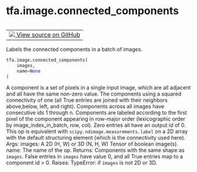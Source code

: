 <div itemscope itemtype="http://developers.google.com/ReferenceObject">
<meta itemprop="name" content="tfa.image.connected_components" />
<meta itemprop="path" content="Stable" />
</div>

# tfa.image.connected_components


<table class="tfo-notebook-buttons tfo-api" align="left">

<td>
  <a target="_blank" href="https://github.com/tensorflow/addons/tree/r0.6/tensorflow_addons/image/connected_components.py#L29-L96">
    <img src="https://www.tensorflow.org/images/GitHub-Mark-32px.png" />
    View source on GitHub
  </a>
</td></table>



Labels the connected components in a batch of images.

``` python
tfa.image.connected_components(
    images,
    name=None
)
```



<!-- Placeholder for "Used in" -->

A component is a set of pixels in a single input image, which are
all adjacent     and all have the same non-zero value. The components
using a squared connectivity of one (all True entries are joined with
their neighbors above,below, left, and right). Components across all
images have consecutive ids 1 through n.
Components are labeled according to the first pixel of the
component appearing in row-major order (lexicographic order by
image_index_in_batch, row, col).
Zero entries all have an output id of 0.
This op is equivalent with `scipy.ndimage.measurements.label`
on a 2D array with the default structuring element
(which is the connectivity used here).
Args:
  images: A 2D (H, W) or 3D (N, H, W) Tensor of boolean image(s).
  name: The name of the op.
Returns:
  Components with the same shape as `images`.
  False entries in `images` have value 0, and
  all True entries map to a component id > 0.
Raises:
  TypeError: if `images` is not 2D or 3D.